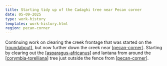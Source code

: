```yaml
---
title: Starting tidy up of the Cadaghi tree near Pecan corner
date: 05-09-2025
type: work-history
templates: work-history.html
region: pecan-corner
---
```


Continuing work on clearing the creek frontage that was started on the [[roundabout]], but now further down the creek near [[pecan-corner]]. Starting by clearing out the [[asparagus-africanus]] and lantana from around the [[corymbia-torelliana]] tree just outside the fence from [[pecan-corner]]. 


[//begin]: # "Autogenerated link references for markdown compatibility"
[roundabout]: ../../roundabout "Roundabout"
[pecan-corner]: ../../pecan-corner "Pecan corner"
[asparagus-africanus]: ../../plants/asparagus-africanus "Asparagus africanus (Climbing asparagus fern)"
[corymbia-torelliana]: ../../plants/corymbia-torelliana "Corymbia Torelliana (Cadaghi)"
[//end]: # "Autogenerated link references"